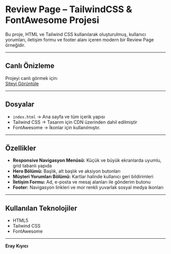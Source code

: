 # Review Page – TailwindCSS & FontAwesome Projesi

Bu proje, HTML ve Tailwind CSS kullanılarak oluşturulmuş, kullanıcı yorumları, iletişim formu ve footer alanı içeren modern bir Review Page örneğidir.

---

## Canlı Önizleme

Projeyi canlı görmek için:  
[Siteyi Görüntüle](https://eraykiyici.github.io/review-page/)  

---

## Dosyalar

- `index.html` → Ana sayfa ve tüm içerik yapısı  
- Tailwind CSS → Tasarım için CDN üzerinden dahil edilmiştir  
- FontAwesome → İkonlar için kullanılmıştır.

---

## Özellikler

- **Responsive Navigasyon Menüsü:** Küçük ve büyük ekranlarda uyumlu, grid tabanlı yapıda  
- **Hero Bölümü:** Başlık, alt başlık ve aksiyon butonları  
- **Müşteri Yorumları Bölümü:** Kartlar halinde kullanıcı geri bildirimleri  
- **İletişim Formu:** Ad, e-posta ve mesaj alanları ile gönderim butonu  
- **Footer:** Navigasyon linkleri ve mor renkli yuvarlak sosyal medya ikonları  

---

## Kullanılan Teknolojiler

- HTML5  
- Tailwind CSS
- FontAwesome 

---

**Eray Kıyıcı**
